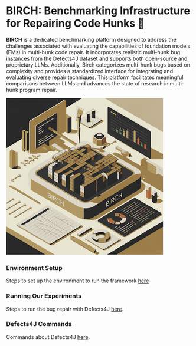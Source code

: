 # BIRCH: Benchmarking Infrastructure for Repairing Code Hunks :rocket:

**BIRCH** is a dedicated benchmarking platform designed to address the challenges associated with evaluating the capabilities of foundation models (FMs) in multi-hunk code repair. It incorporates realistic multi-hunk bug instances from the Defects4J dataset and supports both open-source and proprietary LLMs. Additionally, Birch categorizes multi-hunk bugs based on complexity and provides a standardized interface for integrating and evaluating diverse repair techniques. This platform facilitates meaningful comparisons between LLMs and advances the state of research in multi-hunk program repair.

![BIRCH: Benchmarking Infrastructure for Repairing Code Hunks](images/birch-image.png)


### Environment Setup

Steps to set up the environment to run the framework [here](docs/env_set_up.md)

### Running Our Experiments

Steps to run the bug repair with Defects4J [here](docs/d4j_code_repair.md).

### Defects4J Commands

Commands about Defects4J [here](docs/defects4j_commands.md).
